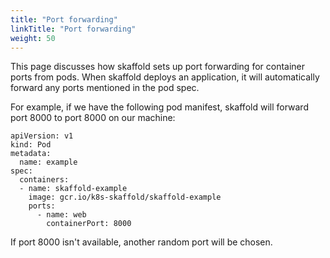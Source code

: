 ```yaml
---
title: "Port forwarding"
linkTitle: "Port forwarding"
weight: 50
---
```


This page discusses how skaffold sets up port forwarding for container ports from pods. When skaffold deploys an application, it will automatically forward any ports mentioned in the pod spec.

For example, if we have the following pod manifest, skaffold will forward port 8000 to port 8000 on our machine:

```
apiVersion: v1
kind: Pod
metadata:
  name: example
spec:
  containers:
  - name: skaffold-example
    image: gcr.io/k8s-skaffold/skaffold-example
    ports:
      - name: web
        containerPort: 8000
```

If port 8000 isn't available, another random port will be chosen.
